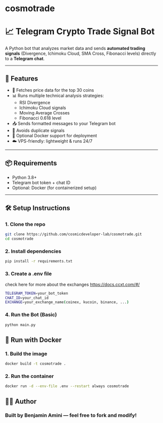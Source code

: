 # cosmotrade

# 📈 Telegram Crypto Trade Signal Bot

A Python bot that analyzes market data and sends **automated trading signals** (Divergence, Ichimoku Cloud, SMA Cross, Fibonacci levels) directly to a **Telegram chat**.

---

## 🚀 Features

- 📡 Fetches price data for the top 30 coins
- 📊 Runs multiple technical analysis strategies:
  - RSI Divergence
  - Ichimoku Cloud signals
  - Moving Average Crosses
  - Fibonacci 0.618 level
- 📤 Sends formatted messages to your Telegram bot
- 🧠 Avoids duplicate signals
- 🐳 Optional Docker support for deployment
- ☁️ VPS-friendly: lightweight & runs 24/7

---

## 📦 Requirements

- Python 3.8+
- Telegram bot token + chat ID
- Optional: Docker (for containerized setup)

---

## 🛠️ Setup Instructions

### 1. Clone the repo

```bash
git clone https://github.com/cosmicdeveloper-lab/cosmotrade.git
cd cosmotrade
```

### 2. Install dependencies

```bash
pip install -r requirements.txt
```

### 3. Create a .env file
check here for more about the exchanges https://docs.ccxt.com/#/
```bash
TELEGRAM_TOKEN=your_bot_token
CHAT_ID=your_chat_id
EXCHANGE=your_exchange_name(coinex, kucoin, binance, ...)
```

### 4. Run the Bot (Basic)

```bash
python main.py
```

## 🐳 Run with Docker

### 1. Build the image

```bash
docker build -t cosmotrade .
```

### 2. Run the container

```bash
docker run -d --env-file .env --restart always cosmotrade
```

## 🧑‍💻 Author

### Built by Benjamin Amini — feel free to fork and modify!


